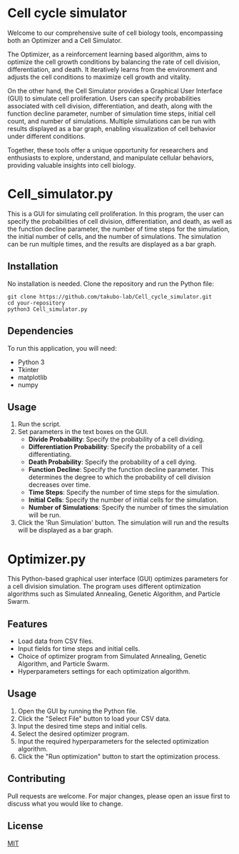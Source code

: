 
# Cell cycle simulator

Welcome to our comprehensive suite of cell biology tools, encompassing both an Optimizer and a Cell Simulator.

The Optimizer, as a reinforcement learning based algorithm, aims to optimize the cell growth conditions by balancing the rate of cell division, differentiation, and death. It iteratively learns from the environment and adjusts the cell conditions to maximize cell growth and vitality.

On the other hand, the Cell Simulator provides a Graphical User Interface (GUI) to simulate cell proliferation. Users can specify probabilities associated with cell division, differentiation, and death, along with the function decline parameter, number of simulation time steps, initial cell count, and number of simulations. Multiple simulations can be run with results displayed as a bar graph, enabling visualization of cell behavior under different conditions.

Together, these tools offer a unique opportunity for researchers and enthusiasts to explore, understand, and manipulate cellular behaviors, providing valuable insights into cell biology.



# Cell_simulator.py
This is a GUI for simulating cell proliferation. In this program, the user can specify the probabilities of cell division, differentiation, and death, as well as the function decline parameter, the number of time steps for the simulation, the initial number of cells, and the number of simulations. The simulation can be run multiple times, and the results are displayed as a bar graph.


## Installation

No installation is needed. Clone the repository and run the Python file:

```
git clone https://github.com/takubo-lab/Cell_cycle_simulator.git
cd your-repository
python3 Cell_simulator.py
```

## Dependencies

To run this application, you will need:

* Python 3
* Tkinter
* matplotlib
* numpy


## Usage

1. Run the script.
2. Set parameters in the text boxes on the GUI.
    - **Divide Probability**: Specify the probability of a cell dividing.
    - **Differentiation Probability**: Specify the probability of a cell differentiating.
    - **Death Probability**: Specify the probability of a cell dying.
    - **Function Decline**: Specify the function decline parameter. This determines the degree to which the probability of cell division decreases over time.
    - **Time Steps**: Specify the number of time steps for the simulation.
    - **Initial Cells**: Specify the number of initial cells for the simulation.
    - **Number of Simulations**: Specify the number of times the simulation will be run.
3. Click the 'Run Simulation' button. The simulation will run and the results will be displayed as a bar graph.





# Optimizer.py

This Python-based graphical user interface (GUI) optimizes parameters for a cell division simulation. The program uses different optimization algorithms such as Simulated Annealing, Genetic Algorithm, and Particle Swarm.

## Features

* Load data from CSV files.
* Input fields for time steps and initial cells.
* Choice of optimizer program from Simulated Annealing, Genetic Algorithm, and Particle Swarm.
* Hyperparameters settings for each optimization algorithm.


## Usage

1. Open the GUI by running the Python file.
2. Click the "Select File" button to load your CSV data.
3. Input the desired time steps and initial cells.
4. Select the desired optimizer program.
5. Input the required hyperparameters for the selected optimization algorithm.
6. Click the "Run optimization" button to start the optimization process.

## Contributing

Pull requests are welcome. For major changes, please open an issue first to discuss what you would like to change.

## License

[MIT](https://choosealicense.com/licenses/mit/)
